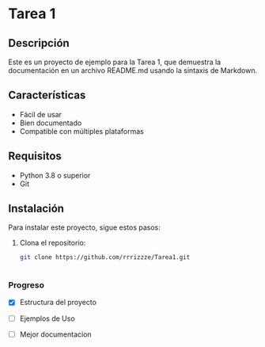 # Tarea 1

## Descripción
Este es un proyecto de ejemplo para la Tarea 1, que demuestra la documentación en un archivo README.md usando la sintaxis de Markdown.

## Características
- Fácil de usar
- Bien documentado
- Compatible con múltiples plataformas

## Requisitos
- Python 3.8 o superior
- Git

## Instalación
Para instalar este proyecto, sigue estos pasos:

1. Clona el repositorio:
   ```sh
   git clone https://github.com/rrrizzze/Tarea1.git
 
### Progreso

- [x] Estructura del proyecto
- [ ] Ejemplos de Uso
- [ ] Mejor documentacion

